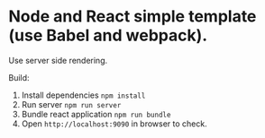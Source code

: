 # Node and React simple template (use Babel and webpack).

Use server side rendering.

Build:

1. Install dependencies `npm install`
2. Run server `npm run server`
3. Bundle react application `npm run bundle`
4. Open `http://localhost:9090` in browser to check.
